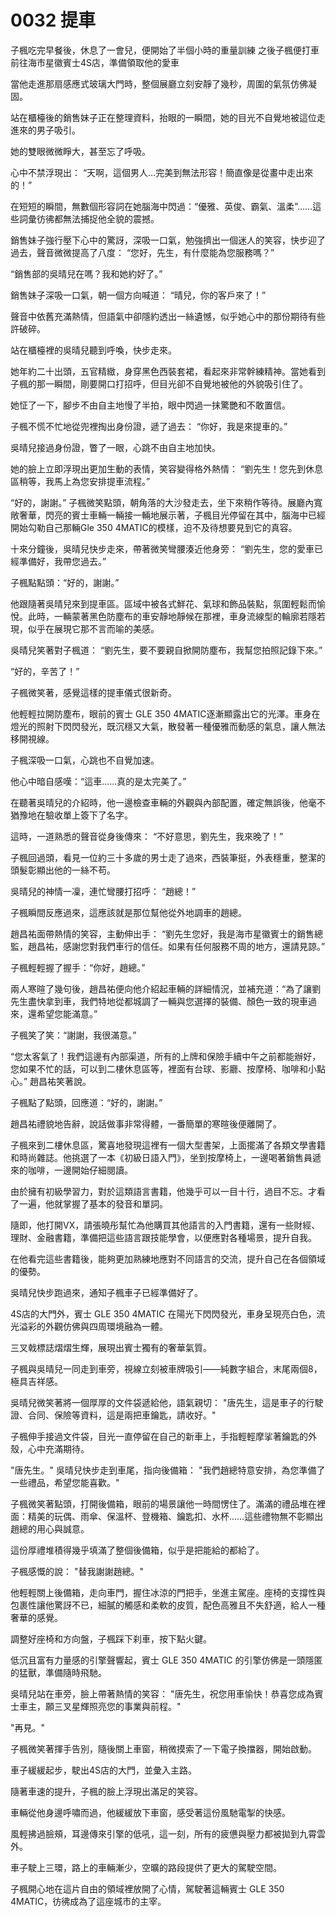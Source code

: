 # 0032 提車

子楓吃完早餐後，休息了一會兒，便開始了半個小時的重量訓練
之後子楓便打車前往海市星徽賓士4S店，準備領取他的愛車

當他走進那扇感應式玻璃大門時，整個展廳立刻安靜了幾秒，周圍的氣氛仿佛凝固。

站在櫃檯後的銷售妹子正在整理資料，抬眼的一瞬間，她的目光不自覺地被這位走進來的男子吸引。

她的雙眼微微睜大，甚至忘了呼吸。

心中不禁浮現出：
“天啊，這個男人…完美到無法形容！簡直像是從畫中走出來的！”

在短短的瞬間，無數個形容詞在她腦海中閃過：“優雅、英俊、霸氣、溫柔”……這些詞彙彷彿都無法捕捉他全貌的震撼。

銷售妹子強行壓下心中的驚訝，深吸一口氣，勉強擠出一個迷人的笑容，快步迎了過去，聲音微微提高了八度：
“您好，先生，有什麼能為您服務嗎？”

“銷售部的吳晴兒在嗎？我和她約好了。”

銷售妹子深吸一口氣，朝一個方向喊道：
“晴兒，你的客戶來了！”

聲音中依舊充滿熱情，但語氣中卻隱約透出一絲遺憾，似乎她心中的那份期待有些許破碎。

站在櫃檯裡的吳晴兒聽到呼喚，快步走來。

她年約二十出頭，五官精緻，身穿黑色西裝套裙，看起來非常幹練精神。當她看到子楓的那一瞬間，剛要開口打招呼，但目光卻不自覺地被他的外貌吸引住了。

她怔了一下，腳步不由自主地慢了半拍，眼中閃過一抹驚艷和不敢置信。

子楓不慌不忙地從兜裡掏出身份證，遞了過去：
“你好，我是來提車的。”

吳晴兒接過身份證，瞥了一眼，心跳不由自主地加快。

她的臉上立即浮現出更加生動的表情，笑容變得格外熱情：
“劉先生！您先到休息區稍等，我馬上為您安排提車流程。”

“好的，謝謝。”
子楓微笑點頭，朝角落的大沙發走去，坐下來稍作等待。展廳內寬敞奢華，閃亮的賓士車輛一輛接一輛地展示著，子楓目光停留在其中，腦海中已經開始勾勒自己那輛Gle 350 4MATIC的模樣，迫不及待想要見到它的真容。

十來分鐘後，吳晴兒快步走來，帶著微笑彎腰湊近他身旁：
“劉先生，您的愛車已經準備好，我帶您過去。”

子楓點點頭：“好的，謝謝。”

他跟隨著吳晴兒來到提車區。區域中被各式鮮花、氣球和飾品裝點，氛圍輕鬆而愉悅。此時，一輛蒙著黑色防塵布的車安靜地靜候在那裡，車身流線型的輪廓若隱若現，似乎在展現它那不言而喻的美感。

吳晴兒笑著對子楓道：
“劉先生，要不要親自掀開防塵布，我幫您拍照記錄下來。”

“好的，辛苦了！”

子楓微笑著，感覺這樣的提車儀式很新奇。

他輕輕拉開防塵布，眼前的賓士 GLE 350 4MATIC逐漸顯露出它的光澤。車身在燈光的照射下閃閃發光，既沉穩又大氣，散發著一種優雅而動感的氣息，讓人無法移開視線。

子楓深吸一口氣，心跳也不自覺加速。

他心中暗自感嘆：“這車……真的是太完美了。”

在聽著吳晴兒的介紹時，他一邊檢查車輛的外觀與內部配置，確定無誤後，他毫不猶豫地在驗收單上簽下了名字。

這時，一道熟悉的聲音從身後傳來：
“不好意思，劉先生，我來晚了！”

子楓回過頭，看見一位約三十多歲的男士走了過來，西裝筆挺，外表穩重，整潔的頭髮彰顯出他的一絲不苟。

吳晴兒的神情一凜，連忙彎腰打招呼：
“趙總！”

子楓瞬間反應過來，這應該就是那位幫他從外地調車的趙總。

趙昌祐面帶熱情的笑容，主動伸出手：
“劉先生您好，我是海市星徽賓士的銷售總監，趙昌祐，感謝您對我們車行的信任。如果有任何服務不周的地方，還請見諒。”

子楓輕輕握了握手：“你好，趙總。”

兩人寒暄了幾句後，趙昌祐便向他介紹起車輛的詳細情況，並補充道：“為了讓劉先生盡快拿到車，我們特地從都城調了一輛與您選擇的裝備、顏色一致的現車過來，還希望您能滿意。”

子楓笑了笑：“謝謝，我很滿意。”

“您太客氣了！我們這邊有內部渠道，所有的上牌和保險手續中午之前都能辦好，您如果不忙的話，可以到二樓休息區等，裡面有台球、影廳、按摩椅、咖啡和小點心。”
趙昌祐笑著說。

子楓點了點頭，回應道：“好的，謝謝。”

趙昌祐禮貌地告辭，說話做事非常得體，一番簡單的寒暄後便離開了。

子楓來到二樓休息區，驚喜地發現這裡有一個大型書架，上面擺滿了各類文學書籍和時尚雜誌。他挑選了一本《初級日語入門》，坐到按摩椅上，一邊喝著銷售員遞來的咖啡，一邊開始仔細閱讀。

由於擁有初級學習力，對於這類語言書籍，他幾乎可以一目十行，過目不忘。才看了一遍，他就掌握了基本的發音和單詞。

隨即，他打開VX，請張曉彤幫忙為他購買其他語言的入門書籍，還有一些財經、理財、金融書籍，準備把這些語言跟技能學會，以便應對各種場景，提升自我。

在他看完這些書籍後，能夠更加熟練地應對不同語言的交流，提升自己在各個領域的優勢。

吳晴兒快步跑過來，通知子楓車子已經準備好了。

4S店的大門外，賓士 GLE 350 4MATIC 在陽光下閃閃發光，車身呈現亮白色，流光溢彩的外觀仿佛與四周環境融為一體。

三叉戟標誌熠熠生輝，展現出賓士獨有的奢華氣質。

子楓與吳晴兒一同走到車旁，視線立刻被車牌吸引——純數字組合，末尾兩個8，極具吉祥感。

吳晴兒微笑著將一個厚厚的文件袋遞給他，語氣親切：
"唐先生，這是車子的行駛證、合同、保險等資料，這是兩把車鑰匙，請收好。"

子楓伸手接過文件袋，目光一直停留在自己的新車上，手指輕輕摩挲著鑰匙的外殼，心中充滿期待。

"唐先生。"
吳晴兒快步走到車尾，指向後備箱：
"我們趙總特意安排，為您準備了一些禮品，希望您能喜歡。"

子楓微笑著點頭，打開後備箱，眼前的場景讓他一時間愣住了。滿滿的禮品堆在裡面：精美的玩偶、雨傘、保溫杯、登機箱、鑰匙扣、水杯……這些禮物無不彰顯出趙總的用心與誠意。

這份厚禮堆積得幾乎填滿了整個後備箱，似乎是把能給的都給了。

子楓感慨的說：
"替我謝謝趙總。"

他輕輕關上後備箱，走向車門，握住冰涼的門把手，坐進主駕座。座椅的支撐性與包裹性讓他驚訝不已，細膩的觸感和柔軟的皮質，配色高雅且不失舒適，給人一種奢華的感覺。

調整好座椅和方向盤，子楓踩下刹車，按下點火鍵。

低沉且富有力量感的引擎聲響起，賓士 GLE 350 4MATIC 的引擎仿佛是一頭隱匿的猛獸，準備隨時飛馳。

吳晴兒站在車旁，臉上帶著熱情的笑容：
"唐先生，祝您用車愉快！恭喜您成為賓士車主，願三叉星輝照亮您的事業與前程。"

"再見。"

子楓微笑著揮手告別，隨後關上車窗，稍微摸索了一下電子換擋器，開始啟動。

車子緩緩起步，駛出4S店的大門，並彙入主路。

隨著車速的提升，子楓的臉上浮現出滿足的笑容。

車輛從他身邊呼嘯而過，他緩緩放下車窗，感受著這份風馳電掣的快感。

風輕拂過臉頰，耳邊傳來引擎的低吼，這一刻，所有的疲憊與壓力都被拋到九霄雲外。

車子駛上三環，路上的車輛漸少，空曠的路段提供了更大的駕駛空間。

子楓開心地在這片自由的領域裡放開了心情，駕駛著這輛賓士 GLE 350 4MATIC，彷彿成為了這座城市的主宰。